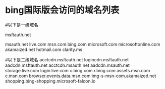 # bing国际版会访问的域名列表
#以下是一级域名

msftauth.net

msauth.net
live.com
msn.com
bing.com
microsoft.com
microsoftonline.com
akamaized.net
hotmail.com
clarity.ms

#以下是二级域名
acctcdn.msftauth.net
logincdn.msftauth.net
aadcdn.msftauth.net
acctcdn.msauth.net
aadcdn.msauth.net
storage.live.com
login.live.com
c.bing.com
r.bing.com
assets.msn.com
c.msn.com
browser.events.data.msn.com
img-s-msn-com.akamaized.net
shopping.bing-shopping.microsoft-falcon.io

